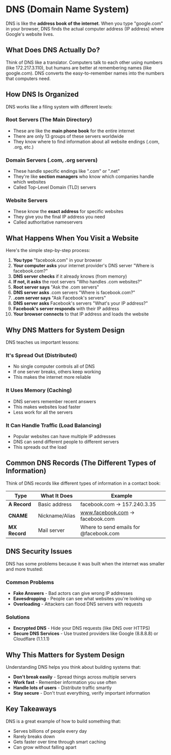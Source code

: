 # DNS (Domain Name System)

DNS is like the **address book of the internet**. When you type "google.com" in your browser, DNS finds the actual computer address (IP address) where Google's website lives.

## What Does DNS Actually Do?

Think of DNS like a translator. Computers talk to each other using numbers (like 172.217.3.110), but humans are better at remembering names (like google.com). DNS converts the easy-to-remember names into the numbers that computers need.

## How DNS Is Organized

DNS works like a filing system with different levels:

### Root Servers (The Main Directory)
- These are like the **main phone book** for the entire internet
- There are only 13 groups of these servers worldwide
- They know where to find information about all website endings (.com, .org, etc.)

### Domain Servers (.com, .org servers)
- These handle specific endings like ".com" or ".net"
- They're like **section managers** who know which companies handle which websites
- Called Top-Level Domain (TLD) servers

### Website Servers
- These know the **exact address** for specific websites
- They give you the final IP address you need
- Called authoritative nameservers

## What Happens When You Visit a Website

Here's the simple step-by-step process:

1. **You type** "facebook.com" in your browser
2. **Your computer asks** your internet provider's DNS server "Where is facebook.com?"
3. **DNS server checks** if it already knows (from memory)
4. **If not, it asks** the root servers "Who handles .com websites?"
5. **Root server says** "Ask the .com servers"
6. **DNS server asks** .com servers "Where is facebook.com?"
7. **.com server says** "Ask Facebook's servers"
8. **DNS server asks** Facebook's servers "What's your IP address?"
9. **Facebook's server responds** with their IP address
10. **Your browser connects** to that IP address and loads the website

## Why DNS Matters for System Design

DNS teaches us important lessons:

### It's Spread Out (Distributed)
- No single computer controls all of DNS
- If one server breaks, others keep working
- This makes the internet more reliable

### It Uses Memory (Caching)
- DNS servers remember recent answers
- This makes websites load faster
- Less work for all the servers

### It Can Handle Traffic (Load Balancing)
- Popular websites can have multiple IP addresses
- DNS can send different people to different servers
- This spreads out the load

## Common DNS Records (The Different Types of Information)

Think of DNS records like different types of information in a contact book:

| Type | What It Does | Example |
|------|-------------|---------|
| **A Record** | Basic address | facebook.com → 157.240.3.35 |
| **CNAME** | Nickname/Alias | www.facebook.com → facebook.com |
| **MX Record** | Mail server | Where to send emails for @facebook.com |

## DNS Security Issues

DNS has some problems because it was built when the internet was smaller and more trusted:

### Common Problems
- **Fake Answers** - Bad actors can give wrong IP addresses
- **Eavesdropping** - People can see what websites you're looking up
- **Overloading** - Attackers can flood DNS servers with requests

### Solutions
- **Encrypted DNS** - Hide your DNS requests (like DNS over HTTPS)
- **Secure DNS Services** - Use trusted providers like Google (8.8.8.8) or Cloudflare (1.1.1.1)

## Why This Matters for System Design

Understanding DNS helps you think about building systems that:

- **Don't break easily** - Spread things across multiple servers
- **Work fast** - Remember information you use often
- **Handle lots of users** - Distribute traffic smartly
- **Stay secure** - Don't trust everything, verify important information

## Key Takeaways

DNS is a great example of how to build something that:
- Serves billions of people every day
- Rarely breaks down
- Gets faster over time through smart caching
- Can grow without falling apart

